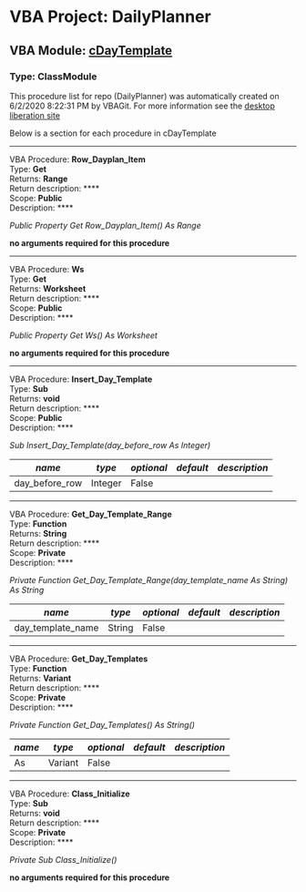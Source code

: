 # VBA Project: **DailyPlanner**
## VBA Module: **[cDayTemplate](/scripts/cDayTemplate.cls "source is here")**
### Type: ClassModule  

This procedure list for repo (DailyPlanner) was automatically created on 6/2/2020 8:22:31 PM by VBAGit.
For more information see the [desktop liberation site](http://ramblings.mcpher.com/Home/excelquirks/drivesdk/gettinggithubready "desktop liberation")

Below is a section for each procedure in cDayTemplate

---
VBA Procedure: **Row_Dayplan_Item**  
Type: **Get**  
Returns: **Range**  
Return description: ****  
Scope: **Public**  
Description: ****  

*Public Property Get Row_Dayplan_Item() As Range*  

**no arguments required for this procedure**


---
VBA Procedure: **Ws**  
Type: **Get**  
Returns: **Worksheet**  
Return description: ****  
Scope: **Public**  
Description: ****  

*Public Property Get Ws() As Worksheet*  

**no arguments required for this procedure**


---
VBA Procedure: **Insert_Day_Template**  
Type: **Sub**  
Returns: **void**  
Return description: ****  
Scope: **Public**  
Description: ****  

*Sub Insert_Day_Template(day_before_row As Integer)*  

*name*|*type*|*optional*|*default*|*description*
---|---|---|---|---
day_before_row|Integer|False||


---
VBA Procedure: **Get_Day_Template_Range**  
Type: **Function**  
Returns: **String**  
Return description: ****  
Scope: **Private**  
Description: ****  

*Private Function Get_Day_Template_Range(day_template_name As String) As String*  

*name*|*type*|*optional*|*default*|*description*
---|---|---|---|---
day_template_name|String|False||


---
VBA Procedure: **Get_Day_Templates**  
Type: **Function**  
Returns: **Variant**  
Return description: ****  
Scope: **Private**  
Description: ****  

*Private Function Get_Day_Templates() As String()*  

*name*|*type*|*optional*|*default*|*description*
---|---|---|---|---
As|Variant|False||


---
VBA Procedure: **Class_Initialize**  
Type: **Sub**  
Returns: **void**  
Return description: ****  
Scope: **Private**  
Description: ****  

*Private Sub Class_Initialize()*  

**no arguments required for this procedure**
